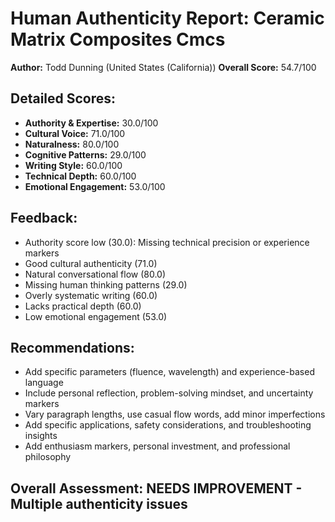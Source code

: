 
# Human Authenticity Report: Ceramic Matrix Composites Cmcs
**Author:** Todd Dunning (United States (California))
**Overall Score:** 54.7/100

## Detailed Scores:
- **Authority & Expertise:** 30.0/100
- **Cultural Voice:** 71.0/100  
- **Naturalness:** 80.0/100
- **Cognitive Patterns:** 29.0/100
- **Writing Style:** 60.0/100
- **Technical Depth:** 60.0/100
- **Emotional Engagement:** 53.0/100

## Feedback:
- Authority score low (30.0): Missing technical precision or experience markers
- Good cultural authenticity (71.0)
- Natural conversational flow (80.0)
- Missing human thinking patterns (29.0)
- Overly systematic writing (60.0)
- Lacks practical depth (60.0)
- Low emotional engagement (53.0)

## Recommendations:
- Add specific parameters (fluence, wavelength) and experience-based language
- Include personal reflection, problem-solving mindset, and uncertainty markers
- Vary paragraph lengths, use casual flow words, add minor imperfections
- Add specific applications, safety considerations, and troubleshooting insights
- Add enthusiasm markers, personal investment, and professional philosophy

## Overall Assessment: NEEDS IMPROVEMENT - Multiple authenticity issues
